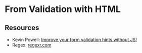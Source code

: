# From Validation with HTML

###

## Resources

- Kevin Powell: [Improve your form validation hints without JS!](https://www.youtube.com/watch?v=s2ThIxm7FyA&list)
- Regex: [regexr.com](https://regexr.com/)

